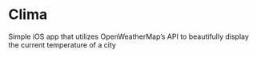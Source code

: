 # Clima
Simple iOS app that utilizes OpenWeatherMap’s API to beautifully display the current temperature of a city
